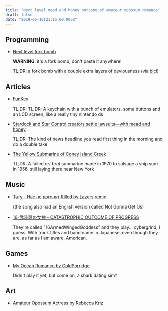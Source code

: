 ```yaml
---
title: "Next level mead and honey outcome of amateur opossum romance"
draft: false
date: "2019-06-16T21:15:00.005Z"
---
```


## Programming

- [Next level fork bomb](https://www.vidarholen.net/contents/blog/?p=766)

  **WARNING**: it's a fork bomb, don't paste it anywhere!

  TL;DR: a fork bomb with a couple extra layers of deviousness (via [bici](http://ariis.it))

## Articles

- [FunKey](https://hackaday.io/project/164934-funkey-project-all-your-games-on-your-keychain)

  TL;DR: TL;DR: A keychain with a bunch of emulators, some buttons and an LCD screen; like a really tiny nintendo ds

- [Stardock and Star Control creators settle lawsuits—with mead and honey](https://arstechnica.com/gaming/2019/06/stardock-and-star-control-creators-settle-lawsuits-with-mead-and-honey/)

  TL;DR: The kind of news headline you read first thing in the morning and do a double take

- [The Yellow Submarine of Coney Island Creek](https://forgotten-ny.com/2006/09/the-yellow-submarine-of-coney-island-creek-part-1/)

  TL;DR: A failed _art brut_ submarine made in 1970 to salvage a ship sunk in 1956, still laying there near New York

## Music

- [Тату - Нас не догонят Killed by Lazers remix](https://youtu.be/sCYUzHDw6PY)

  (the song also had an English version called Not Gonna Get Us)

- [16-武装翼の女神 - CATASTROPHIC OUTCOME OF PROGRESS](https://16awg16.bandcamp.com/album/catastrophic-outcome-of-progress-2)

  They're called "16ArmedWingedGoddess" and they play... cybergrind, I guess.
  With track titles and band name in Japanese, even though they are, as far as I am aware, American.

## Games

- [My Ocean Romance by ColdPorridge](https://gamejolt.com/games/my-ocean-romance/118223)

  Didn't play it yet, but come on, a shark dating sim?

## Art

- [Amateur Opossum Actress by Rebecca Kriz](https://www.inprnt.com/gallery/rebecca_kriz/amateur-opossum-actress/)
